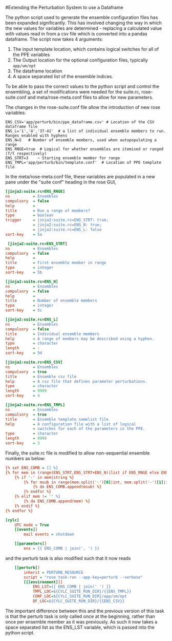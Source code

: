 #Extending the Perturbation System to use a Dataframe

The python script used to generate the ensemble configuration files has been expanded significantly. This has involved changing the way in which the new values for variables are determined - replacing a calculated value with values read in from a csv file which is converted into a pandas dataframe. The script now takes 4 arguments:
1. The input template location, which contains logical switches for all of the PPE variables
2. The Output location for the optional configuration files, typically `app/um/opt`
3. The dataframe location
4. A space separated list of the ensemble indices.



To be able to pass the correct values to the python script and control the ensembling, a set of modifications were needed for the suite.rc, rose-suite.conf and meta/rose-meta.conf files to allow for new parameters.

The changes in the rose-suite.conf file allow the introduction of new rose variables:
```
ENS_CSV='app/perturb/bin/ppe_dataframe.csv' # Location of the CSV dataframe file
ENS_L='1','4','37-41'  # a list of individual ensemble members to run. Ranges enabled with hyphens
ENS_N=5   # Number of ensemble members, used when autopopulating a range
ENS_RNGE=true  # Logical for whether ensembles are itemised or ranged (f/t respectively)
ENS_STRT=3    ~ Starting ensemble member for range
ENS_TMPL='app/perturb/bin/template.conf'  # Location of PPE template file
```
In the meta/rose-meta.conf file, these variables are populated in a new pane under the "suite conf" heading in the rose GUI,

```ini
[jinja2:suite.rc=ENS_RNGE]
ns          = Ensembles
compulsory  = false
help        =
title       = Run a range of members?
type        = boolean
trigger     = jinja2:suite.rc=ENS_STRT: true;
            = jinja2:suite.rc=ENS_N: true;
            = jinja2:suite.rc=ENS_L: false
sort-key    = 5a

 [jinja2:suite.rc=ENS_STRT]
ns          = Ensembles
compulsory  = false
help        =
title       = First ensemble member in range
type        = integer
sort-key    = 5b

[jinja2:suite.rc=ENS_N]
ns          = Ensembles
compulsory  = false
help        =
title       = Number of ensemble members
type        = integer
sort-key    = 5c

[jinja2:suite.rc=ENS_L]
ns          = Ensembles
compulsory  = false
title       = Individual ensemble members
help        = A range of members may be described using a hyphen.
type        = character
length      = :
sort-key    = 5d

[jinja2:suite.rc=ENS_CSV]
ns          = Ensembles
compulsory  = true
title       = Ensemble csv file
help        = A csv file that defines parameter perturbations.
type        = character
length      = 9999
sort-key    = 4

[jinja2:suite.rc=ENS_TMPL]
ns          = Ensembles
compulsory  = true
title       = Ensemble template namelist file
help        = A configuration file with a list of logical
            = switches for each of the parameters in the PPE.
type        = character
length      = 9999
sort-key    = 3
```

Finally, the suite.rc file is modified to allow non-sequential ensemble numbers as below:
```ini
{% set ENS_COMB = [] %}
{% for mem in (range(ENS_STRT,ENS_STRT+ENS_N)|list if ENS_RNGE else ENS_L) %}
    {% if '-' in mem|string %}
        {% for msub in range(mem.split('-')[0]|int, mem.split('-')[1]|int+1) %}
            {% do ENS_COMB.append(msub) %}
        {% endfor %}
    {% elif mem != '' %}
        {% do ENS_COMB.append(mem) %}
    {% endif %}
{% endfor %}

[cylc]
    UTC mode = True
    [[events]]
        mail events = shutdown

    [[parameters]]
        ens = {{ ENS_COMB | join(', ') }}
```
and the perturb task is also modified such that it now reads
```ini
    [[perturb]]
        inherit = PERTURB_RESOURCE
        script = "rose task-run --app-key=perturb --verbose"
        [[[environment]]]
            ENS_LST={{ ENS_COMB | join(' ') }}
            TMPL_LOC=${CYLC_SUITE_RUN_DIR}/{{ENS_TMPL}}
            CONF_LOC=${CYLC_SUITE_RUN_DIR}/app/um/opt
            DF_LOC=${CYLC_SUITE_RUN_DIR}/{{ENS_CSV}}
```

The important difference between this and the previous version of this task is that the perturb task is only called once at the beginning, rather than once per ensemble member as it was previously. As such it now takes a space separated list as the ENS_LST variable, which is passed into the python script.
